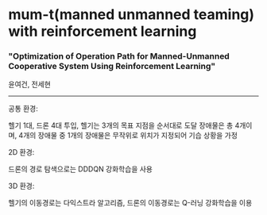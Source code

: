 # mum-t(manned unmanned teaming) with reinforcement learning

### "Optimization of Operation Path for Manned-Unmanned Cooperative System Using Reinforcement Learning"
윤여건, 전세현

---

공통 환경: 

헬기 1대, 드론 4대 투입, 헬기는 3개의 목표 지점을 순서대로 도달
장애물은 총 4개이며, 4개의 장애물 중 1개의 장애물은 무작위로 위치가 지정되어 기습 상황을 가정

2D 환경:

드론의 경로 탐색으로는 DDDQN 강화학습을 사용

3D 환경:

헬기의 이동경로는 다익스트라 알고리즘, 드론의 이동경로는 Q-러닝 강화학습을 이용

